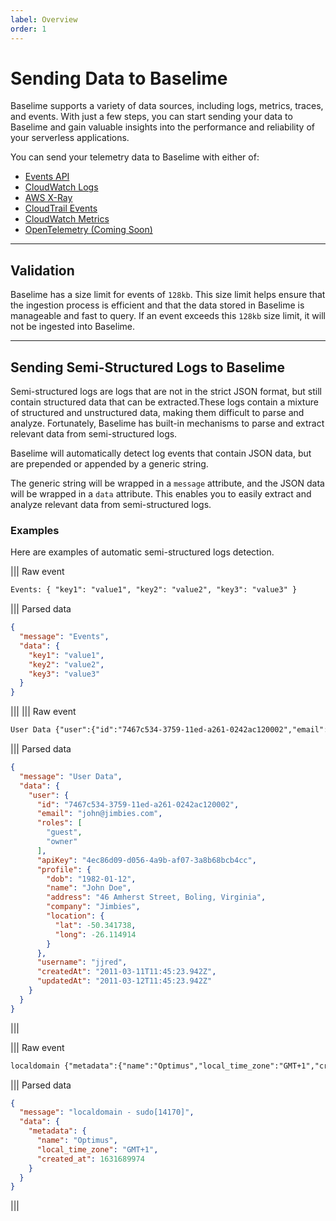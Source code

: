 ```yaml
---
label: Overview
order: 1
---
```


# Sending Data to Baselime


Baselime supports a variety of data sources, including logs, metrics, traces, and events. With just a few steps, you can start sending your data to Baselime and gain valuable insights into the performance and reliability of your serverless applications.

You can send your telemetry data to Baselime with either of:

- [Events API](./events-api.md)
- [CloudWatch Logs](./cloudwatch-logs.md)
- [AWS X-Ray](./xray.md)
- [CloudTrail Events](./cloudtrail)
- [CloudWatch Metrics](./cloudwatch-metrics.md)
- [OpenTelemetry (Coming Soon)](./otel.md)

---

## Validation

Baselime has a size limit for events of `128kb`. This size limit helps ensure that the ingestion process is efficient and that the data stored in Baselime is manageable and fast to query. If an event exceeds this `128kb` size limit, it will not be ingested into Baselime.

--- 
## Sending Semi-Structured Logs to Baselime

Semi-structured logs are logs that are not in the strict JSON format, but still contain structured data that can be extracted.These logs contain a mixture of structured and unstructured data, making them difficult to parse and analyze. Fortunately, Baselime has built-in mechanisms to parse and extract relevant data from semi-structured logs.

Baselime will automatically detect log events that contain JSON data, but are prepended or appended by a generic string. 

The generic string will be wrapped in a `message` attribute, and the JSON data will be wrapped in a `data` attribute. This enables you to easily extract and analyze relevant data from semi-structured logs.

### Examples

Here are examples of automatic semi-structured logs detection.

||| Raw event
```txt
Events: { "key1": "value1", "key2": "value2", "key3": "value3" }
```
||| Parsed data
```json
{
  "message": "Events",
  "data": {
    "key1": "value1",
    "key2": "value2",
    "key3": "value3"
  }
}
```
||| 
||| Raw event
```txt
User Data {"user":{"id":"7467c534-3759-11ed-a261-0242ac120002","email":"john@jimbies.com","roles":["guest","owner"],"apiKey":"4ec86d09-d056-4a9b-af07-3a8b68bcb4cc","profile":{"dob":"1982-01-12","name":"John Doe","address":"46 Amherst Street, Boling, Virginia","company":"Jimbies","location":{"lat":-50.341738,"long":-26.114914}},"username":"jjred","createdAt":"2011-03-11T11:45:23.942Z","updatedAt":"2011-03-12T11:45:23.942Z"}}'
```
||| Parsed data
```json
{
  "message": "User Data",
  "data": {
    "user": {
      "id": "7467c534-3759-11ed-a261-0242ac120002",
      "email": "john@jimbies.com",
      "roles": [
        "guest",
        "owner"
      ],
      "apiKey": "4ec86d09-d056-4a9b-af07-3a8b68bcb4cc",
      "profile": {
        "dob": "1982-01-12",
        "name": "John Doe",
        "address": "46 Amherst Street, Boling, Virginia",
        "company": "Jimbies",
        "location": {
          "lat": -50.341738,
          "long": -26.114914
        }
      },
      "username": "jjred",
      "createdAt": "2011-03-11T11:45:23.942Z",
      "updatedAt": "2011-03-12T11:45:23.942Z"
    }
  }
}
```
||| 

||| Raw event
```txt
localdomain {"metadata":{"name":"Optimus","local_time_zone":"GMT+1","created_at":1631689974}} sudo[14170]
```
||| Parsed data
```json
{
  "message": "localdomain - sudo[14170]",
  "data": {
    "metadata": {
      "name": "Optimus",
      "local_time_zone": "GMT+1",
      "created_at": 1631689974
    }
  }
}
```
||| 


